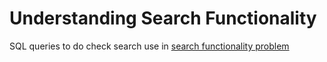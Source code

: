 # Understanding Search Functionality

SQL queries to do check search use in 
[search functionality problem](https://mode.com/sql-tutorial/understanding-search-functionality-answers/)